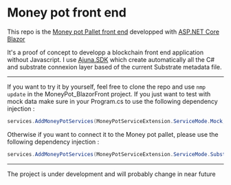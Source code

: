 # Money pot front end

This repo is the [Money pot Pallet front end](https://github.com/Apolixit/pallet_money_pot) developped with [ASP.NET Core Blazor](https://learn.microsoft.com/fr-fr/aspnet/core/blazor/)

It's a proof of concept to developp a blockchain front end application without Javascript.
I use [Ajuna.SDK](https://github.com/ajuna-network/Ajuna.SDK) which create automatically all the C# and substrate connexion layer based of the current
Substrate metadata file.

---

If you want to try it by yourself, feel free to clone the repo and use `nmp update` in the MoneyPot_BlazorFront project.
If you just want to test with mock data make sure in your Program.cs to use the following dependency injection :
```c#
services.AddMoneyPotServices(MoneyPotServiceExtension.ServiceMode.Mock, endpoint);
```
Otherwise if you want to connect it to the Money pot pallet, please use the following dependency injection :
```c#
services.AddMoneyPotServices(MoneyPotServiceExtension.ServiceMode.SubstrateNode, endpoint);    
```

---

The project is under development and will probably change in near future
